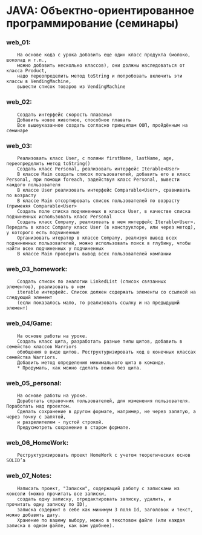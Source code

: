 # JAVA: Объектно-ориентированное программирование (семинары)  

### web_01:
        На основе кода с урока добавить еще один класс продукта (молоко, шоколад и т.п.,  
        можно добавить несколько классов), они должны наследоваться от класса Product,  
        надо переопределить метод toString и попробовать включить эти классы в VendingMachine,  
        вывести список товаров из VendingMachine

### web_02:
        Создать интерфейс скорость плаванья  
        Добавить новое животное, способное плавать  
        Все вышеуказанное создать согласно принципам ООП, пройдённым на семинаре

### web_03:
        Реализовать класс User, с полями firstName, lastName, age, переопределить метод toString()
        Создать класс Personal, реализовать интерфейс Iterable<User>
        В классе Main создать список пользователей, добавить его в класс Personal, при помощи foreach, задействуя класс Personal, вывести каждого пользователя
        В классе User реализовать интерфейс Comparable<User>, сравнивать по возрасту
        В классе Main отсортировать список пользователей по возрасту (применяя Comparable<User>
        Создать поле списка подчиненных в классе User, в качестве списка подчиненных использовать класс Personal
        Создать класс Company, реализовать в нем интерфейс Iterable<User>. Передать в класс Company класс User (в конструкторе, или через метод), у которого есть подчиненные
        Организовать итератор в классе Company, реализуя вывод всех подчиненных пользователей, можно использовать поиск в глубину, чтобы найти всех подчиненных у подчиненных
        В классе Main проверить вывод всех пользователей компании

### web_03_homework:
        Создать список по аналогии LinkedList (список связанных элементов), реализовать в нем 
        iterable интерфейс. Список должен содержать элементы со ссылкой на следующий элемент 
        (если показалось мало, то реализовать ссылку и на предыдущий элемент)

### web_04/Game: 
        На основе работы на уроке.
        Создать класс щита, разработать разные типы щитов, добавить в семейство классов Warriors
        обобщения в виде щитов. Реструктуризировать код в конечных классах семейства Warriors.
        Добавить метод определения минимального щита в команде.
        * Продумать, как можно сделать воина без щита.

### web_05_personal:
        На основе работы на уроке.  
        Доработать справочник пользователей, для изменения пользователя. Поработать над проектом.
        Сделать сохранение в другом формате, например, не через запятую, а через точку с запятой, 
        и разделителем - пустой строкой. 
        Предусмотреть сохранение в старом формате.

### web_06_HomeWork:
        Реструктуризировать проект HomeWork с учетом теоретических основ SOLID’а

### web_07_Notes:
        Написать проект, "Записки", содержащий работу с записками из консоли (можно прочитать все записки, 
        создать одну записку, отредактировать записку, удалить, и прочитать одну записку по ID), 
        записка содержит в себе как минимум 3 поля Id, заголовок и текст, можно добавить дату.
        Хранение по вашему выбору, можно в текстовом файле (или каждая записка в одном файле, как вам удобнее). 
